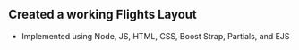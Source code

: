 ## Created a working Flights Layout 

- Implemented using Node, JS, HTML, CSS, Boost Strap, Partials, and EJS